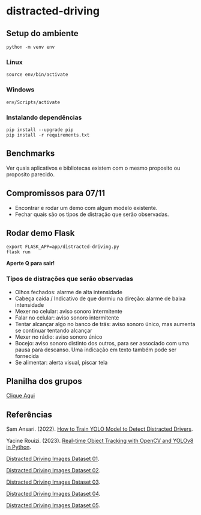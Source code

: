 # distracted-driving

## Setup do ambiente

```
python -m venv env
```

### Linux

```
source env/bin/activate
```

### Windows

```
env/Scripts/activate
```

### Instalando dependências

```
pip install --upgrade pip
pip install -r requirements.txt
```

## Benchmarks

Ver quais aplicativos e bibliotecas existem com o mesmo proposito ou proposito parecido.

## Compromissos para 07/11

- Encontrar e rodar um demo com algum modelo existente.
- Fechar quais são os tipos de distração que serão observadas.

## Rodar demo Flask

```
export FLASK_APP=app/distracted-driving.py
flask run
```

**Aperte Q para sair!**

### Tipos de distrações que serão observadas

- Olhos fechados: alarme de alta intensidade
- Cabeça caída / Indicativo de que dormiu na direção: alarme de baixa intensidade 
- Mexer no celular: aviso sonoro intermitente
- Falar no celular: aviso sonoro intermitente
- Tentar alcançar algo no banco de trás: aviso sonoro único, mas aumenta se continuar tentando alcançar
- Mexer no rádio: aviso sonoro único
- Bocejo: aviso sonoro distinto dos outros, para ser associado com uma pausa para descanso. Uma indicação em texto também pode ser fornecida
- Se alimentar: alerta visual, piscar tela

## Planilha dos grupos

[Clique Aqui](https://docs.google.com/spreadsheets/d/1881UvEfp4QGNdXIWUzFsebN4hCH7xh6pZpvL-mi7xM4/edit#gid=0)


## Referências

Sam Ansari. (2022). [How to Train YOLO Model to Detect Distracted Drivers](https://ansarisam.medium.com/how-to-train-yolo-v5-model-to-detect-distracted-drivers-ac62b2d44a27).

Yacine Rouizi. (2023). [Real-time Object Tracking with OpenCV and YOLOv8 in Python](https://thepythoncode.com/article/real-time-object-tracking-with-yolov8-opencv).

[Distracted Driving Images Dataset 01](https://universe.roboflow.com/search?q=distracted%20driving).

[Distracted Driving Images Dataset 02](https://universe.roboflow.com/sebastin-ezequiel-galeano/prueba-otro-dataset).

[Distracted Driving Images Dataset 03](https://universe.roboflow.com/cutm-iwh4a/mobile-detection-9demc).

[Distracted Driving Images Dataset 04](https://universe.roboflow.com/m013dsx1277/driver-behavior-jtsfy).

[Distracted Driving Images Dataset 05](https://huggingface.co/datasets/Nexdata/Driver_Behavior_Collection_Data).
